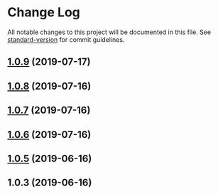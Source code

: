 # Change Log

All notable changes to this project will be documented in this file. See [standard-version](https://github.com/conventional-changelog/standard-version) for commit guidelines.

<a name="1.0.9"></a>
## [1.0.9](https://github.com/daton89/m-mongo/compare/v1.0.8...v1.0.9) (2019-07-17)



<a name="1.0.8"></a>
## [1.0.8](https://github.com/daton89/m-mongo/compare/v1.0.7...v1.0.8) (2019-07-16)



<a name="1.0.7"></a>
## [1.0.7](https://github.com/daton89/m-mongo/compare/v1.0.6...v1.0.7) (2019-07-16)



<a name="1.0.6"></a>
## [1.0.6](https://github.com/daton89/m-mongo/compare/v1.0.5...v1.0.6) (2019-07-16)



<a name="1.0.5"></a>
## [1.0.5](https://github.com/daton89/m-mongo/compare/v1.0.3...v1.0.5) (2019-06-16)



<a name="1.0.3"></a>
## 1.0.3 (2019-06-16)
